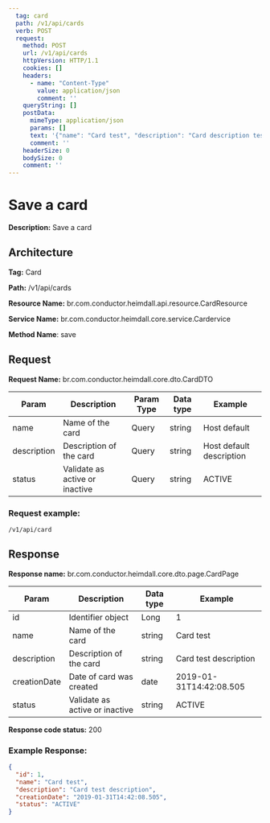 ```yaml
---
  tag: card
  path: /v1/api/cards
  verb: POST
  request:
    method: POST
    url: /v1/api/cards
    httpVersion: HTTP/1.1
    cookies: []
    headers:
      - name: "Content-Type"
        value: application/json
        comment: ''
    queryString: []
    postData: 
      mimeType: application/json
      params: []
      text: '{"name": "Card test", "description": "Card description test", "status": "ACTIVE"}'
      comment: ''
    headerSize: 0
    bodySize: 0
    comment: ''
---
```


# Save a card

**Description:** Save a card

## Architecture

**Tag:** Card

**Path:** /v1/api/cards

**Resource Name:** br.com.conductor.heimdall.api.resource.CardResource

**Service Name:** br.com.conductor.heimdall.core.service.Cardervice

**Method Name**: save

## Request

<p class="center-paragraph">
  <strong>Request Name:</strong> br.com.conductor.heimdall.core.dto.CardDTO
</p>

|Param | Description | Param Type | Data type | Example |
|---|---|---|---|---|
| name | Name of the card | Query | string | Host default |
| description | Description of the card | Query | string | Host default description |
| status | Validate as active or inactive | Query | string | ACTIVE |

### Request example:
```
/v1/api/card
```

## Response

<p class="center-paragraph">
  <strong>Response name:</strong> br.com.conductor.heimdall.core.dto.page.CardPage
</p>

| Param | Description | Data type | Example |
|---|---|---|---|
| id | Identifier object | Long | 1 |
| name | Name of the card | string | Card test |
| description | Description of the card | string | Card test description |
| creationDate | Date of card was created | date | 2019-01-31T14:42:08.505 |
| status | Validate as active or inactive | string | ACTIVE |

**Response code status:** 200

### Example Response:

```json
{
  "id": 1,
  "name": "Card test",
  "description": "Card test description",
  "creationDate": "2019-01-31T14:42:08.505",
  "status": "ACTIVE"
}
```